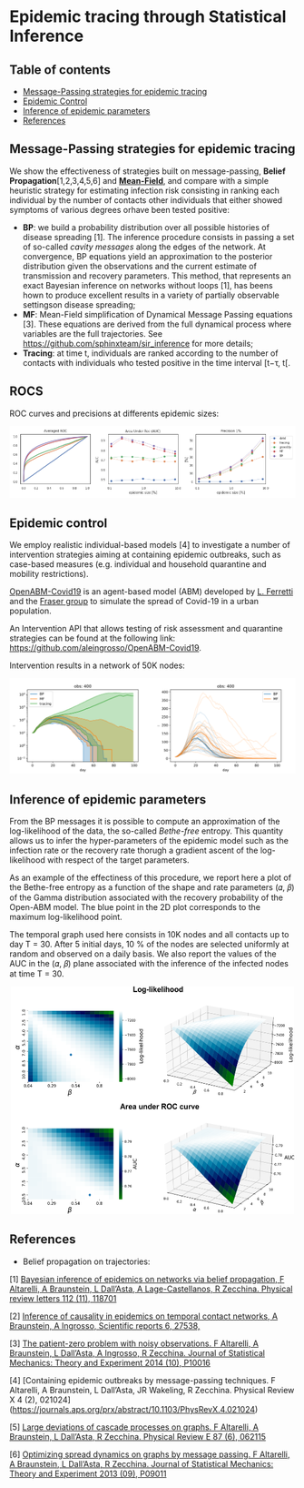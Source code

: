 # Epidemic tracing through Statistical Inference


## Table of contents
* [Message-Passing strategies for epidemic tracing](#message-passing-strategies-for-epidemic-tracing)
* [Epidemic Control](#epidemic-control)
* [Inference of epidemic parameters](#inference-of-epidemic-parameters)
* [References](references)

## Message-Passing strategies for epidemic tracing

We show the effectiveness of strategies built on message-passing, **Belief Propagation**\[1,2,3,4,5,6\] and [**Mean-Field**](https://github.com/sphinxteam/sir_inference), and compare with a simple heuristic strategy for estimating infection risk consisting in ranking each individual by the number of contacts other individuals that either showed symptoms of various degrees orhave been tested positive:

* **BP**: we build a probability distribution over all possible histories of disease spreading \[1\]. The inference procedure consists in passing a set of so-called *cavity messages* along the edges of the network. At convergence, BP equations yield an approximation to the posterior distribution given the observations and the current estimate of transmission and recovery parameters. This method, that represents an exact Bayesian inference on networks without loops \[1\], has beens hown to produce excellent results in a variety of partially observable settingson disease spreading;
* **MF**: Mean-Field simplification of Dynamical Message Passing equations \[3\]. These equations are derived from the full dynamical process where variables are the full trajectories. See https://github.com/sphinxteam/sir_inference for more details;
* **Tracing**: at time t, individuals are ranked according to the number of contacts with individuals who tested positive in the time interval \[t−τ, t\[.

## ROCS
ROC curves and precisions at differents epidemic sizes:

![](./figs/roc_.png)

[comment]: # "Averaged ROC area at different epidemic size, changing app adoptions (100\%,66\%, 62\%, 55\%)"

[comment]: # "![](./figs/auc.gif)"

## Epidemic control

We employ realistic individual-based models [4] to investigate a number of intervention strategies aiming at containing epidemic outbreaks, such as case-based measures (e.g. individual and household quarantine and mobility restrictions).  

[OpenABM-Covid19](https://github.com/BDI-pathogens/OpenABM-Covid19) is an agent-based model (ABM) developed by [L. Ferretti](https://sites.google.com/view/lucaferretti) and the [Fraser group](https://www.coronavirus-fraser-group.org/) to simulate the spread of Covid-19 in a urban population.

An Intervention API that allows testing of risk assessment and quarantine strategies can be found at the following link: https://github.com/aleingrosso/OpenABM-Covid19.  

Intervention results in a network of 50K nodes:

![intervention_multiple_50K](figs/N50K_o400_linear_and_log.svg)


## Inference of epidemic parameters

From the BP messages it is possible to compute an approximation of the log-likelihood of the data, the so-called *Bethe-free* entropy. This quantity allows us to infer the hyper-parameters of the epidemic model such as the infection rate or the recovery rate thorugh a gradient ascent of the log-likelihood with respect of the target parameters. 

As an example of the effectiness of this procedure, we report here a plot of the Bethe-free entropy as a function of the shape and rate parameters (𝛼, 𝛽) of the Gamma distribution associated with the recovery probability of the Open-ABM model. The blue point in the 2D plot corresponds to the maximum log-likelihood point.

The temporal graph used here consists in 10K nodes and all contacts up to day T = 30. After 5 initial days, 10 % of the nodes are selected uniformly at random and observed on a daily basis. 
We also report the values of the AUC in the (𝛼, 𝛽) plane associated with the inference of the infected nodes at time T = 30.


<p align="center">
  <img src="figs/inference_parameters_openABM_gamma.png" width="500" height="400">
</p>


[comment]: # "![inference_auc_parameters_10K](figs/inference_parameters_openABM_gamma.png)"



## References

- Belief propagation on trajectories:  

\[1\] [Bayesian inference of epidemics on networks via belief propagation, F Altarelli, A Braunstein, L Dall’Asta, A Lage-Castellanos, R Zecchina. Physical review letters 112 (11), 118701](https://journals.aps.org/prl/abstract/10.1103/PhysRevLett.112.118701)

\[2\] [Inference of causality in epidemics on temporal contact networks, A Braunstein, A Ingrosso, Scientific reports 6, 27538, ](https://www.nature.com/articles/srep27538)

\[3\] [The patient-zero problem with noisy observations. F Altarelli, A Braunstein, L Dall’Asta, A Ingrosso, R Zecchina. Journal of Statistical Mechanics: Theory and Experiment 2014 (10), P10016](https://iopscience.iop.org/article/10.1088/1742-5468/2014/10/P10016/meta)

\[4\] [Containing epidemic outbreaks by message-passing techniques. F Altarelli, A Braunstein, L Dall’Asta, JR Wakeling, R Zecchina. Physical Review X 4 (2), 021024] (https://journals.aps.org/prx/abstract/10.1103/PhysRevX.4.021024)

\[5\] [Large deviations of cascade processes on graphs. F Altarelli, A Braunstein, L Dall’Asta, R Zecchina. Physical Review E 87 (6), 062115](https://journals.aps.org/pre/abstract/10.1103/PhysRevE.87.062115)

\[6\] [Optimizing spread dynamics on graphs by message passing. F Altarelli, A Braunstein, L Dall’Asta, R Zecchina. Journal of Statistical Mechanics: Theory and Experiment 2013 (09), P09011](https://iopscience.iop.org/article/10.1088/1742-5468/2013/09/P09011/meta)


